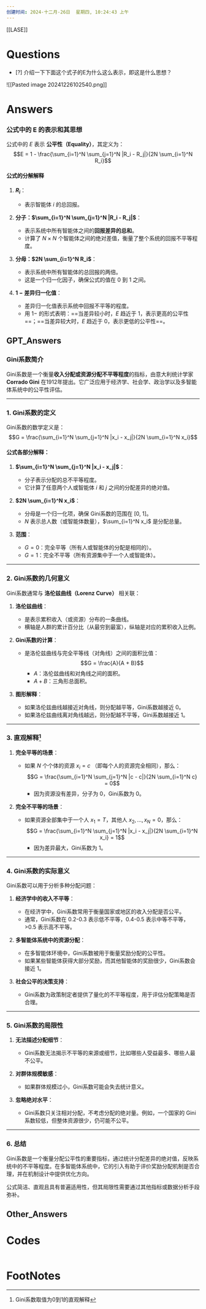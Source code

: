 ```yaml
---
创建时间: 2024-十二月-26日  星期四, 10:24:43 上午
---
```

[[LASE]]

# Questions
- [?] 介绍一下下面这个式子的E为什么这么表示，即这是什么思想？

![[Pasted image 20241226102540.png]]


# Answers
### **公式中的 E 的表示和其思想**
公式中的 $E$ 表示 **公平性（Equality）**，其定义为：
$$E = 1 - \frac{\sum_{i=1}^N \sum_{j=1}^N |R_i - R_j|}{2N \sum_{i=1}^N R_i}$$

#### **公式的分解解释**
1. **$R_i$**：
   - 表示智能体 $i$ 的总回报。

2. **分子：$\sum_{i=1}^N \sum_{j=1}^N |R_i - R_j|$**：
   - 表示系统中所有智能体之间的**回报差异的总和**。
   - 计算了 $N \times N$ 个智能体之间的绝对差值，衡量了整个系统的回报不平等程度。

3. **分母：$2N \sum_{i=1}^N R_i$**：
   - 表示系统中所有智能体的总回报的两倍。
   - 这是一个归一化因子，确保公式的值在 0 到 1 之间。

4. **$1 - \text{差异归一化值}$**：
   - 差异归一化值表示系统中回报不平等的程度。
   - 用 $1 -$ 的形式表明：==当差异较小时，$E$ 趋近于 1，表示更高的公平性==；==当差异较大时，$E$ 趋近于 0，表示更低的公平性==。

## GPT_Answers

### **Gini系数简介**
Gini系数是一个衡量**收入分配或资源分配不平等程度**的指标，由意大利统计学家 **Corrado Gini** 在1912年提出。它广泛应用于经济学、社会学、政治学以及多智能体系统中的公平性评估。

---

### **1. Gini系数的定义**
Gini系数的数学定义是：
$$G = \frac{\sum_{i=1}^N \sum_{j=1}^N |x_i - x_j|}{2N \sum_{i=1}^N x_i}$$

#### **公式各部分解释**：
1. **$\sum_{i=1}^N \sum_{j=1}^N |x_i - x_j|$**：
   - 分子表示分配的总不平等程度。
   - 它计算了任意两个人或智能体 $i$ 和 $j$ 之间的分配差异的绝对值。

2. **$2N \sum_{i=1}^N x_i$**：
   - 分母是一个归一化项，确保 Gini系数的范围在 [0, 1]。
   - $N$ 表示总人数（或智能体数量），$\sum_{i=1}^N x_i$ 是分配总量。

3. **范围**：
   - $G = 0$：完全平等（所有人或智能体的分配是相同的）。
   - $G = 1$：完全不平等（所有资源集中于一个人或智能体）。

---

### **2. Gini系数的几何意义**
Gini系数通常与 **洛伦兹曲线（Lorenz Curve）** 相关联：

1. **洛伦兹曲线**：
   - 是表示累积收入（或资源）分布的一条曲线。
   - 横轴是人群的累计百分比（从最穷到最富），纵轴是对应的累积收入比例。

2. **Gini系数的计算**：
   - 是洛伦兹曲线与完全平等线（对角线）之间的面积比值：
     $$G = \frac{A}{A + B}$$
     - $A$：洛伦兹曲线和对角线之间的面积。
     - $A + B$：三角形总面积。

3. **图形解释**：
   - 如果洛伦兹曲线越接近对角线，则分配越平等，Gini系数越接近 0。
   - 如果洛伦兹曲线离对角线越远，则分配越不平等，Gini系数越接近 1。

---

### **3. 直观解释**[^1]
1. **完全平等的场景**：
   - 如果 $N$ 个个体的资源 $x_i = c$ （即每个人的资源完全相同），那么：
     $$G = \frac{\sum_{i=1}^N \sum_{j=1}^N |c - c|}{2N \sum_{i=1}^N c} = 0$$
     - 因为资源没有差异，分子为 0，Gini系数为 0。

2. **完全不平等的场景**：
   - 如果资源全部集中于一个人 $x_1 = T$，其他人 $x_2, \dots, x_N = 0$，那么：
     $$G = \frac{\sum_{i=1}^N \sum_{j=1}^N |x_i - x_j|}{2N \sum_{i=1}^N x_i} = 1$$
     - 因为差异最大，Gini系数为 1。

---

### **4. Gini系数的实际意义**
Gini系数可以用于分析多种分配问题：

1. **经济学中的收入不平等**：
   - 在经济学中，Gini系数常用于衡量国家或地区的收入分配是否公平。
   - 通常，Gini系数在 0.2-0.3 表示低不平等，0.4-0.5 表示中等不平等，>0.5 表示高不平等。

2. **多智能体系统中的资源分配**：
   - 在多智能体环境中，Gini系数被用于衡量奖励分配的公平性。
   - 如果某些智能体获得大部分奖励，而其他智能体的奖励很少，Gini系数会接近 1。

3. **社会公平的决策支持**：
   - Gini系数为政策制定者提供了量化的不平等程度，用于评估分配策略是否合理。

---

### **5. Gini系数的局限性**
1. **无法描述分配细节**：
   - Gini系数无法揭示不平等的来源或细节，比如哪些人受益最多、哪些人最不公平。

2. **对群体规模敏感**：
   - 如果群体规模过小，Gini系数可能会失去统计意义。

3. **忽略绝对水平**：
   - Gini系数只关注相对分配，不考虑分配的绝对量。例如，一个国家的 Gini系数较低，但整体资源很少，仍可能不公平。

---

### **6. 总结**
Gini系数是一个衡量分配公平性的重要指标，通过统计分配差异的绝对值，反映系统中的不平等程度。在多智能体系统中，它的引入有助于评价奖励分配机制是否合理，并在机制设计中提供优化方向。

公式简洁、直观且具有普遍适用性，但其局限性需要通过其他指标或数据分析手段弥补。

## Other_Answers


# Codes

```python

```


# FootNotes

[^1]: Gini系数取值为0到1的直观解释